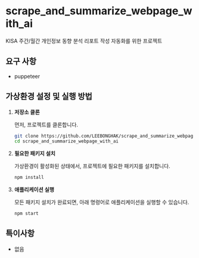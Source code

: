 # scrape_and_summarize_webpage_with_ai

KISA 주간/월간 개인정보 동향 분석 리포트 작성 자동화를 위한 프로젝트

## 요구 사항

- puppeteer

## 가상환경 설정 및 실행 방법

1. **저장소 클론**

   먼저, 프로젝트를 클론합니다.

   ```bash
   git clone https://github.com/LEEBONGHAK/scrape_and_summarize_webpage_with_ai.git
   cd scrape_and_summarize_webpage_with_ai
   ```

2. **필요한 패키지 설치**

   가상환경이 활성화된 상태에서, 프로젝트에 필요한 패키지를 설치합니다.

   ```bash
   npm install
   ```

3. **애플리케이션 실행**

   모든 패키지 설치가 완료되면, 아래 명령어로 애플리케이션을 실행할 수 있습니다.

   ```bash
   npm start
   ```

## 특이사항

- 없음
